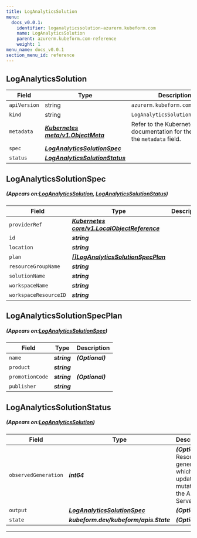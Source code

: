 ```yaml
---
title: LogAnalyticsSolution
menu:
  docs_v0.0.1:
    identifier: loganalyticssolution-azurerm.kubeform.com
    name: LogAnalyticsSolution
    parent: azurerm.kubeform.com-reference
    weight: 1
menu_name: docs_v0.0.1
section_menu_id: reference
---
```


## LogAnalyticsSolution
| Field | Type | Description |
| ------ | ----- | ----------- |
| `apiVersion` | string | `azurerm.kubeform.com/v1alpha1` |
|    `kind` | string | `LogAnalyticsSolution` |
| `metadata` | ***[Kubernetes meta/v1.ObjectMeta](https://kubernetes.io/docs/reference/generated/kubernetes-api/v1.13/#objectmeta-v1-meta)***|Refer to the Kubernetes API documentation for the fields of the `metadata` field.|
| `spec` | ***[LogAnalyticsSolutionSpec](#LogAnalyticsSolutionSpec)***||
| `status` | ***[LogAnalyticsSolutionStatus](#LogAnalyticsSolutionStatus)***||
## LogAnalyticsSolutionSpec
##### (Appears on:[LogAnalyticsSolution](#LogAnalyticsSolution), [LogAnalyticsSolutionStatus](#LogAnalyticsSolutionStatus))
| Field | Type | Description |
| ------ | ----- | ----------- |
| `providerRef` | ***[Kubernetes core/v1.LocalObjectReference](https://kubernetes.io/docs/reference/generated/kubernetes-api/v1.13/#localobjectreference-v1-core)***||
| `id` | ***string***||
| `location` | ***string***||
| `plan` | ***[[]LogAnalyticsSolutionSpecPlan](#LogAnalyticsSolutionSpecPlan)***||
| `resourceGroupName` | ***string***||
| `solutionName` | ***string***||
| `workspaceName` | ***string***||
| `workspaceResourceID` | ***string***||
## LogAnalyticsSolutionSpecPlan
##### (Appears on:[LogAnalyticsSolutionSpec](#LogAnalyticsSolutionSpec))
| Field | Type | Description |
| ------ | ----- | ----------- |
| `name` | ***string***| ***(Optional)*** |
| `product` | ***string***||
| `promotionCode` | ***string***| ***(Optional)*** |
| `publisher` | ***string***||
## LogAnalyticsSolutionStatus
##### (Appears on:[LogAnalyticsSolution](#LogAnalyticsSolution))
| Field | Type | Description |
| ------ | ----- | ----------- |
| `observedGeneration` | ***int64***| ***(Optional)*** Resource generation, which is updated on mutation by the API Server.|
| `output` | ***[LogAnalyticsSolutionSpec](#LogAnalyticsSolutionSpec)***| ***(Optional)*** |
| `state` | ***kubeform.dev/kubeform/apis.State***| ***(Optional)*** |
---
